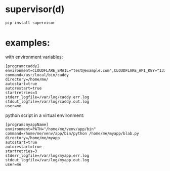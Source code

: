 # supervisor(d)

```
pip install supervisor
```

# examples:

with environment variables:

```
[program:caddy]
environment=CLOUDFLARE_EMAIL="test@example.com",CLOUDFLARE_API_KEY="1337"
command=/usr/local/bin/caddy
directory=/home/me/
autostart=true
autorestart=true
startretries=3
stderr_logfile=/var/log/caddy.err.log
stdout_logfile=/var/log/caddy.out.log
user=me
```

python script in a virtual environment:

```
[program:myappName]
environment=PATH="/home/me/venv/app/bin"
command=/home/me/venv/app/bin/python /home/me/myapp/blab.py
directory=/home/me/myapp
autostart=true
autorestart=true
startretries=3
stderr_logfile=/var/log/myapp.err.log
stdout_logfile=/var/log/myapp.out.log
user=me
```
